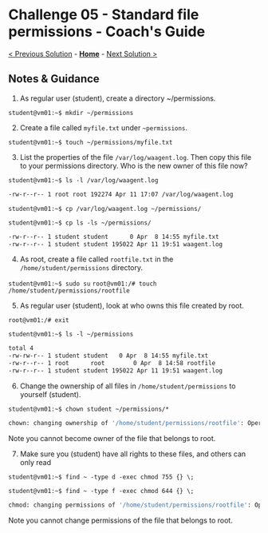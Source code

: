 # Challenge 05 - Standard file permissions - Coach's Guide 

[< Previous Solution](./Solution-04.md) - **[Home](./README.md)** - [Next Solution >](./Solution-06.md)

## Notes & Guidance
1. As regular user (student), create a directory ~/permissions. 

`student@vm01:~$ mkdir ~/permissions`

2. Create a file called `myfile.txt` under `~permissions`.

`student@vm01:~$ touch ~/permissions/myfile.txt`

3. List the properties of the file `/var/log/waagent.log`. Then copy this file to your permissions directory. Who is the new owner of this file now?

`student@vm01:~$ ls -l /var/log/waagent.log`

```bash
-rw-r--r-- 1 root root 192274 Apr 11 17:07 /var/log/waagent.log
```

`student@vm01:~$ cp /var/log/waagent.log ~/permissions/`

`student@vm01:~$ cp ls -ls ~/permissions/`

```bash
-rw-r--r-- 1 student student      0 Apr  8 14:55 myfile.txt
-rw-r--r-- 1 student student 195022 Apr 11 19:51 waagent.log
```

4. As root, create a file called `rootfile.txt` in the `/home/student/permissions` directory.

`student@vm01:~$ sudo su`
`root@vm01:/# touch /home/student/permissions/rootfile`

5. As regular user (student), look at who owns this file created by root.

`root@vm01:/# exit`

`student@vm01:~$ ls -l ~/permissions`

```bash
total 4
-rw-rw-r-- 1 student student   0 Apr  8 14:55 myfile.txt
-rw-r--r-- 1 root      root        0 Apr  8 14:58 rootfile
-rw-r--r-- 1 student student 195022 Apr 11 19:51 waagent.log
```

6. Change the ownership of all files in `/home/student/permissions` to yourself (student).

`student@vm01:~$ chown student ~/permissions/*`

```bash
chown: changing ownership of '/home/student/permissions/rootfile': Operation not permitted
```
Note you cannot become owner of the file that belongs to root.

7. Make sure you (student) have all rights to these files, and others can only read

`student@vm01:~$ find ~ -type d -exec chmod 755 {} \; `

`student@vm01:~$ find ~ -type f -exec chmod 644 {} \; `

```bash
chmod: changing permissions of '/home/student/permissions/rootfile': Operation not permitted
```
Note you cannot change permissions of the file that belongs to root.
